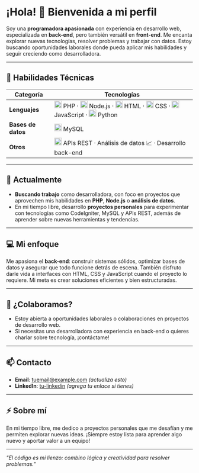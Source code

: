 # ¡Hola! 👋 Bienvenida a mi perfil

Soy una **programadora apasionada** con experiencia en desarrollo web, especializada en **back-end**, pero también versátil en **front-end**. Me encanta explorar nuevas tecnologías, resolver problemas y trabajar con datos. Estoy buscando oportunidades laborales donde pueda aplicar mis habilidades y seguir creciendo como desarrolladora.

---

## 🚀 Habilidades Técnicas
| Categoría             | Tecnologías                                                                 |
|-----------------------|-----------------------------------------------------------------------------|
| **Lenguajes**         | <img src="https://skillicons.dev/icons?i=php" width="20" height="20"> PHP · <img src="https://skillicons.dev/icons?i=nodejs" width="20" height="20"> Node.js · <img src="https://skillicons.dev/icons?i=html" width="20" height="20"> HTML · <img src="https://skillicons.dev/icons?i=css" width="20" height="20"> CSS · <img src="https://skillicons.dev/icons?i=js" width="20" height="20"> JavaScript · <img src="https://techstack-generator.vercel.app/python-icon.svg" width="20" height="20"> Python |
| **Bases de datos**    | <img src="https://techstack-generator.vercel.app/mysql-icon.svg" width="20" height="20"> MySQL |
| **Otros**             | <img src="https://techstack-generator.vercel.app/restapi-icon.svg" width="20" height="20"> APIs REST · Análisis de datos 📈 · Desarrollo back-end |

---

## 🌱 Actualmente
- **Buscando trabajo** como desarrolladora, con foco en proyectos que aprovechen mis habilidades en **PHP**, **Node.js** o **análisis de datos**.  
- En mi tiempo libre, desarrollo **proyectos personales** para experimentar con tecnologías como CodeIgniter, MySQL y APIs REST, además de aprender sobre nuevas herramientas y tendencias.

---

## 💻 Mi enfoque
Me apasiona el **back-end**: construir sistemas sólidos, optimizar bases de datos y asegurar que todo funcione detrás de escena. También disfruto darle vida a interfaces con HTML, CSS y JavaScript cuando el proyecto lo requiere. Mi meta es crear soluciones eficientes y bien estructuradas.

---

## 🤝 ¿Colaboramos?
- Estoy abierta a oportunidades laborales o colaboraciones en proyectos de desarrollo web.  
- Si necesitas una desarrolladora con experiencia en back-end o quieres charlar sobre tecnología, ¡contáctame!

---

## 📫 Contacto
- **Email**: [tuemail@example.com](mailto:tuemail@example.com) *(actualiza esto)*  
- **LinkedIn**: [tu-linkedin](https://linkedin.com/in/tu-perfil) *(agrega tu enlace si tienes)*  

---

## ⚡ Sobre mí
En mi tiempo libre, me dedico a proyectos personales que me desafían y me permiten explorar nuevas ideas. ¡Siempre estoy lista para aprender algo nuevo y aportar valor a un equipo!

---

*"El código es mi lienzo: combino lógica y creatividad para resolver problemas."*
